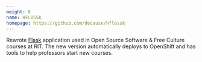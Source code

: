 ```yaml
---
weight: 8
name: HFLOSSK
homepage: https://github.com/decause/hflossk
---
```


Rewrote [Flask][flask] application used in Open Source Software & Free Culture
courses at RIT. The new version automatically deploys to OpenShift and has
tools to help professors start new courses.

[flask]: http://flask.pocoo.org/
